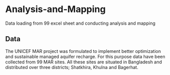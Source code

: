 # Analysis-and-Mapping
Data loading from 99 excel sheet and conducting analysis and mapping
## Data
The UNICEF MAR project was formulated to implement better optimization and sustainable managed aquifer recharge. For this purpose data have been collected from 99 MAR sites. All these sites are situated in Bangladesh and distributed over three districts; Shatkhira, Khulna and Bagerhat.
